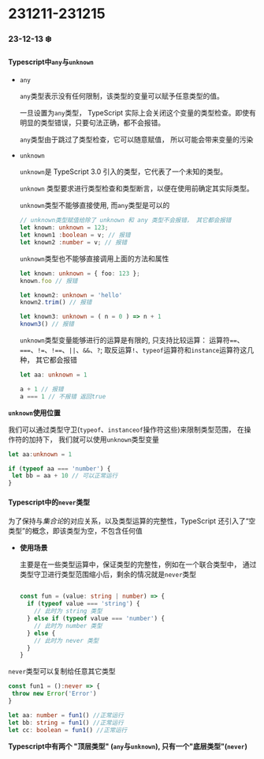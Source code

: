 # 231211-231215

### 23-12-13 ❄️

#### Typescript中`any`与`unknown`

- `any`

  `any`类型表示没有任何限制，该类型的变量可以赋予任意类型的值。

  一旦设置为`any`类型， TypeScript 实际上会关闭这个变量的类型检查。即使有明显的类型错误，只要句法正确，都不会报错。

  `any`类型由于跳过了类型检查，它可以随意赋值， 所以可能会带来变量的污染

- `unknown`
  
  `unknown`是 TypeScript 3.0 引入的类型，它代表了一个未知的类型。

  `unknown` 类型要求进行类型检查和类型断言，以便在使用前确定其实际类型。
  
  `unknown`类型不能够直接使用, 而`any`类型是可以的

  ```typescript
  // unknown类型赋值给除了 unknown 和 any 类型不会报错， 其它都会报错
  let known: unknown = 123;
  let known1 :boolean = v; // 报错
  let known2 :number = v; // 报错
  ```

  `unknown`类型也不能够直接调用上面的方法和属性

  ```typescript
  let known: unknown = { foo: 123 };
  known.foo // 报错

  let known2: unknown = 'hello'
  known2.trim() // 报错

  let known3: unknown = ( n = 0 ) => n + 1
  known3() // 报错
  ```

  `unknown`类型变量能够进行的运算是有限的, 只支持比较运算： 运算符`==`、`===`、`!=`、`!==`、`||`、`&&`、`?`;
   取反运算`!`、`typeof`运算符和`instance`运算符这几种， 其它都会报错

   ```typescript
   let aa: unknown = 1

   a + 1 // 报错
   a === 1 // 不报错 返回true
   ```

**`unknown`使用位置**

 我们可以通过类型守卫(`typeof`、`instanceof`操作符这些)来限制类型范围， 在操作符的加持下， 我们就可以使用`unknown`类型变量

 ```typescript
 let aa:unknown = 1

 if (typeof aa === 'number') {
  let bb = aa + 10 // 可以正常运行
 }
 ```

#### Typescript中的`never`类型

为了保持与*集合论*的对应关系，以及类型运算的完整性，TypeScript 还引入了“空类型”的概念，即该类型为空，不包含任何值

- **使用场景**
  
  主要是在一些类型运算中，保证类型的完整性，例如在一个联合类型中， 通过类型守卫进行类型范围缩小后，剩余的情况就是`never`类型

  ```typescript

  const fun = (value: string | number) => {
    if (typeof value === 'string') {
      // 此时为 string 类型
    } else if (typeof value === 'number') {
      // 此时为 number 类型
    } else {
      // 此时为 never 类型
    }
  }
  ```

`never`类型可以复制给任意其它类型

```typescript
const fun1 = ():never => {
 throw new Error('Error')
}

let aa: number = fun1() //正常运行
let bb: string = fun1() //正常运行
let cc: boolean = fun1() //正常运行
```

**Typescript中有两个 "顶层类型" (`any`与`unknown`), 只有一个"底层类型"(`never`)**
